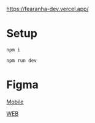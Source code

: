 https://fearanha-dev.vercel.app/

# Setup

```npm i```

```npm run dev```

# Figma

[Mobile](https://www.figma.com/file/zsEXW2OH0QnGRSlB3UoHtz/portfolio-1.0?type=design&node-id=1-3&mode=design)

[WEB](https://www.figma.com/file/zsEXW2OH0QnGRSlB3UoHtz/portfolio-1.0?type=design&node-id=1-2&mode=design)

